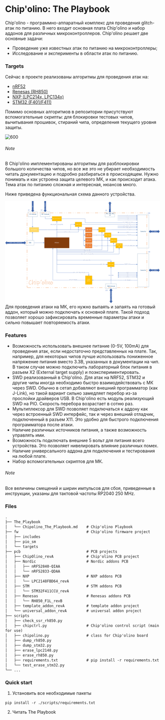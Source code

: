# Chip'olino: The Playbook

Chip'olino - программно-аппаратный комплекс для проведения glitch-атак по питанию. В него входит основная плата Chip'olino и набор аддонов для различных микроконтроллеров.
Chip'olino решает две основные задачи:
* Проведение уже известных атак по питанию на микроконтроллеры;
* Исследование и эксперименты в области атак по питанию.

### Targets
Сейчас в проекте реализованы алгоритмы для проведения атак на:
* [nRF52](nRF52.md)
* [Renesas (RH850)](Renesas.md)
* [NXP (LPC214x, LPC134x)](NXP.md)
* [STM32 (F401/F411)](STM32.md)

Помимо основных алгоритмов в репозитории присутствуют вспомогательные скрипты: для блокировки тестовых чипов, вычитывания прошивок, стираний чипа, определения текущего уровня защиты.

![600](pics/pcb_pics/ALLIN2.png)
###### Note
В Chip'olino имплементированы алгоритмы для разблокировки большого количества чипов, но все же это не убирает необходимость читать документацию и подробно разбираться в происходящем. Нужно понимать и как устроена защита целевого МК, и как происходит атака. Тема атак по питанию сложная и интересная, нюансов много.

Ниже приведена функциональная схема данного устройства.



![](Chipolino_logic_sch/Chipolino_logic_sch.png)
Для проведения атаки на МК, его нужно выпаять и запаять на готовый аддон, который можно подключать к основной плате. Такой подход позволяет хорошо зафиксировать временные параметры атаки и сильно повышает повторяемость атаки.

### Features
* Возможность использовать внешнее питание (0-5V, 100mA) для проведения атак, если недостаточно представленных на плате. Так, например, для некоторых чипов лучше использовать пониженное напряжение питания вместо 3.3В, указанных в документации на чип. В таком случае можно подключить лабораторный блок питания в разъем X2 (External target supply) и поэкспериментировать.
* SWD реализованный в Chip'olino. Для атак на NRF52, STM32 и другие чипы иногда необходимо быстро взаимодействовать с МК через SWD. Обычно в сетап добавляют внешний программатор (как J-Link), но такой вариант сильно замедляет перебор из-за прослойки драйверов USB. В Chip'olino есть модуль реализующий SWD на PIO. Скорость перебора возрастает в сотню раз.
* Мультиплексор для SWD позволяет подключаться к аддону как через встроенный SWD интерфейс, так и через внешний отладчик, подключенный в разъем X11. Это удобно для быстрого подключения программатора после атаки.
* Наличие различных источников питания, а также возможность управлять ими.
* Возможность подключать внешние 5 вольт для питания всего устройства. Это позволяет нивелировать влияние различных помех.
* Наличие универсального аддона для подключения и тестирования на любой плате.
* Набор вспомогательных скриптов для МК.

###### Note
Все величины смещений и ширин импульсов для сбоя, приведенные в инструкции, указаны для тактовой частоты RP2040 250 MHz.

### Files

```
.
├── The_Playbook
│   └── Chipolino_The_Playbook.md    # Chip'olino Playbook 
├── fw                               # Chip'olino firmware project 
│   ├── includes
│   ├── pio_sm
│   └── targets
├── pcb                              # PCB projects
│   ├── ChipOlino_revA               # Chip'olino PCB project
│   ├── Nordic                       # Nordic addons PCB
│   │   ├── nRF52840-QIAA
│   │   └── nRF52833-QDAA
│   ├── NXP                          # NXP addons PCB
│   │   └── LPC2148FBD64_revA
│   ├── STM                          # STM addons PCB
│   │   └── STM32F411CCU_revA
│   ├── Renesas                      # Renesas addons PCB
│   │   └── RH850_F1L_revB   
│   ├── template_addon_revA          # template addon project
│   └── universal_addon_revA         # universal addon project
├── scripts                           
│   ├── check_ssr_rh850.py    
│   ├── chipctrl.py                  # Chip'olino control script (main for use)
│   ├── chipolino.py                 # class for Chip'olino board 
│   ├── dump_rh850.py                
│   ├── dump_stm32.py                
│   ├── erase_lpc2148.py             
│   ├── erase_rh850.py               
│   ├── requirements.txt             # pip install -r requirements.txt
│   └── test_erase_stm32.py          
└── ...
```

### Quick start

1) Установить все необходимые пакеты
```
pip install -r ./scripts/requirements.txt
```
2) Читать The Playbook